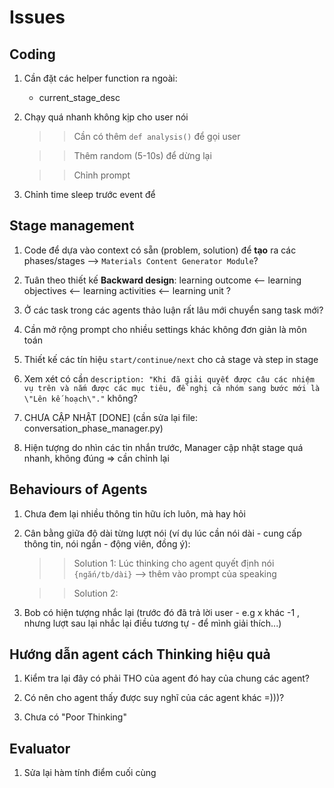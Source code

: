 # Issues

## Coding
1. Cần đặt các helper function ra ngoài:
    - current_stage_desc

2. Chạy quá nhanh không kịp cho user nói
    >> Cần có thêm `def analysis()` để gọi user

    >> Thêm random (5-10s) để dừng lại

    >> Chỉnh prompt

3. Chỉnh time sleep trước event để 


## Stage management
1. Code để dựa vào context có sẵn (problem, solution) để **tạo** ra các phases/stages --> ``Materials Content Generator Module``?


2. Tuân theo thiết kế **Backward design**: learning outcome <-- learning objectives <-- learning activities <-- learning unit ?


3. Ở các task trong các agents thảo luận rất lâu mới chuyển sang task mới?


4. Cần mở rộng prompt cho nhiều settings khác không đơn giản là môn toán


5. Thiết kế các tín hiệu `start/continue/next` cho cả stage và step in stage


6. Xem xét có cần `description: "Khi đã giải quyết được câu các nhiệm vụ trên và nắm được các mục tiêu, đề nghị cả nhóm sang bước mới là \"Lên kế hoạch\"."` không?


7. CHƯA CẬP NHẬT [DONE] (cần sửa lại file: conversation_phase_manager.py)


8. Hiện tượng do nhìn các tin nhắn trước, Manager cập nhật stage quá nhanh, không đúng => cần chỉnh lại



## Behaviours of Agents
1. Chưa đem lại nhiều thông tin hữu ích luôn, mà hay hỏi

2. Cân bằng giữa độ dài từng lượt nói (ví dụ lúc cần nói dài - cung cấp thông tin, nói ngắn - động viên, đồng ý):
    >> Solution 1: Lúc thinking cho agent quyết định nói ``{ngắn/tb/dài}`` --> thêm vào prompt của speaking

    >> Solution 2:

3. Bob có hiện tượng nhắc lại (trước đó đã trả lời user - e.g x khác -1 , nhưng lượt sau lại nhắc lại điều tương tự - để mình giải thích...)


## Hướng dẫn agent cách Thinking hiệu quả
1. Kiểm tra lại đây có phải THO của agent đó hay của chung các agent?


2. Có nên cho agent thấy được suy nghĩ của các agent khác =)))?


3. Chưa có "Poor Thinking"



## Evaluator
1. Sửa lại hàm tính điểm cuối cùng






